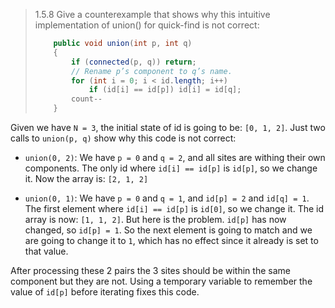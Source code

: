 > 1.5.8 Give a counterexample that shows why this intuitive implementation of union()
> for quick-find is not correct:
>
> ~~~java
>     public void union(int p, int q)
>     {
>         if (connected(p, q)) return;
>         // Rename p’s component to q’s name.
>         for (int i = 0; i < id.length; i++)
>             if (id[i] == id[p]) id[i] = id[q];
>         count--
>     }
> ~~~

Given we have `N = 3`, the initial state of id is going to be: `[0, 1, 2]`.
Just two calls to `union(p, q)` show why this code is not correct:

- `union(0, 2)`:
    We have `p = 0` and `q = 2`, and all sites are withing their own components.
    The only id where `id[i] == id[p]` is `id[p]`, so we change it.
    Now the array is: `[2, 1, 2]`

- `union(0, 1)`:
    We have `p = 0` and `q = 1`, and `id[p] = 2` and `id[q] = 1`.
    The first element where `id[i] == id[p]` is `id[0]`, so we change it. The id array is now: `[1, 1, 2]`.
    But here is the problem. `id[p]` has now changed, so `id[p] = 1`.
    So the next element is going to match and we are going to change it to `1`, which has no effect since it already is set to that value.

After processing these 2 pairs the 3 sites should be within the same component but they are not.
Using a temporary variable to remember the value of `id[p]` before iterating fixes this code.